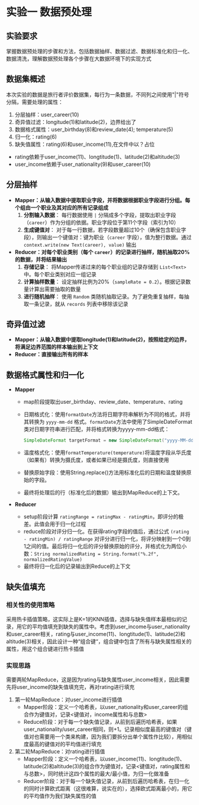 # 实验一 数据预处理

## 实验要求

掌握数据预处理的步骤和方法，包括数据抽样、数据过滤、数据标准化和归一化、数据清洗，理解数据预处理各个步骤在大数据环境下的实现方式

## 数据集概述

本次实验的数据是旅行者评价数据集，每行为一条数据，不同列之间使用"|"符号分隔，需要处理的属性：

1. 分层抽样：user_career(10)
2. 奇异值过滤：longitude(1)和latitude(2)，边界给出了
3. 数据格式属性：user_birthday(8)和review_date(4); temperature(5)
4. 归一化：rating(6)
5. 缺失值属性：rating(6)和user_income(11),在文件中以？占位

- rating依赖于user_income(11)、longtitude(1)、latitude(2)和altitude(3)
- user_income依赖于user_nationality(9)和user_career(10)

## 分层抽样

+ **Mapper：从输入数据中提取职业字段，并将数据根据职业字段进行分组。每个组由一个职业及其对应的所有记录组成**
  1. **分割输入数据**： 每行数据使用 `|` 分隔成多个字段，提取出职业字段（`career`）作为分组的依据。职业字段位于第11个字段（索引为10）
  2. **生成键值对**： 对于每一行数据，若字段数量超过10个（确保包含职业字段），则输出一个键值对：键为职业（`career` 字段），值为整行数据。通过 `context.write(new Text(career), value)` 输出
+ **Reducer：对每个职业类别（每个 `career`）的记录进行抽样，随机抽取20%的数据，并将结果输出**
  1. **存储记录**： 将Mapper传递过来的每个职业组的记录存储到 `List<Text>` 中。每个职业类别对应一组记录
  2. **计算抽样数量**： 设定抽样比例为20%（`sampleRate = 0.2`）。根据记录数量计算出需要抽取的数量
  3. **进行随机抽样**： 使用 `Random` 类随机抽取记录。为了避免重复抽样，每抽取一条记录，就从 `records` 列表中移除该记录

## 奇异值过滤

+ **Mapper：从输入数据中提取longitude(1)和latitude(2)，按照给定的边界，将满足边界范围的样本输出到上下文**
+ **Reducer：直接输出所有的样本**

## 数据格式属性和归一化

+ **Mapper**

  + map阶段提取出user_birthday、review_date、temperature、rating

  + 日期格式化：使用`formatDate`方法将日期字符串解析为不同的格式，并将其转换为 `yyyy-mm-dd` 格式。`formatDate`方法中使用了SimpleDateFormat类对日期字符串进行匹配，并将格式转换为yyyy-mm-dd格式：

    ```java
    SimpleDateFormat targetFormat = new SimpleDateFormat("yyyy-MM-dd");
    ```

  + 温度格式化：使用`formatTemperature(temperature)`将温度字段从华氏度（如果有）转换为摄氏度，或者如果已经是摄氏度，则直接使用

  + 替换原始字段：使用String.replace()方法用标准化后的日期和温度替换原始的字段。

  + 最终将处理后的行（标准化后的数据）输出到MapReduce的上下文。

+ **Reducer**

  + setup阶段计算 `ratingRange = ratingMax - ratingMin`，即评分的极差。此值会用于归一化过程
  + reduce阶段对评分归一化。在获得rating字段的值后，通过公式 `(rating - ratingMin) / ratingRange` 对评分进行归一化，将评分映射到一个0到1之间的值。最后将归一化后的评分替换原始的评分，并格式化为两位小数：`String normalizedRating = String.format("%.2f", normalizedRatingValue)`
  + 最终将归一化后的记录输出到Reduce的上下文

## 缺失值填充

### 相关性的使用策略

采用热卡插值策略，这实际上是K=1的KNN插值，选择与缺失值样本最相似的记录，用它的平均值填充到缺失的属性中。考虑到user_income与user_nationality和user_career相关，rating与user_income(11)、longtitude(1)、latitude(2)和altitude(3)相关，因此设计一种“组合键“，组合键中包含了所有与缺失属性相关的属性，用这个组合键进行热卡插值

### 实现思路

需要两轮MapReduce，这是因为rating与缺失属性user_income相关，因此需要先将user_income的缺失值填充完，再对rating进行填充

1. 第一轮MapReduce：对user_income进行插值
   + Mapper阶段：定义一个哈希表，以user_nationality和user_career的组合作为键值对，记录<键值对，income属性和与总数>
   + Reduce阶段：对于每一个缺失值记录，从前到后遍历哈希表，如果user_nationality/user_career相同，则+1。记录相似度最高的键值对（键值对也需要用一个类来构建，因为我们要拆分出单个属性作比较），用相似度最高的键值对的平均值进行填充
2. 第二轮MapReduce：对rating进行插值
   + Mapper阶段：定义一个哈希表，以user_income(11)、longtitude(1)、latitude(2)和altitude(3)的组合作为键值对，记录<键值对，rating属性和与总数>，同时统计这四个属性的最大/最小值，为归一化做准备
   + Reducer阶段：对于每一个缺失值记录，从前到后遍历哈希表，在归一化的同时计算欧式距离（这很难算，说实在的），选择欧式距离最小的，用它的平均值作为我们缺失属性的值




























